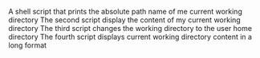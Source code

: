 A shell script that prints the absolute path name of me current working directory
The second script display the content of my current working directory
The third script changes the working directory to the user home directory
The fourth script displays current working directory content in a long format
